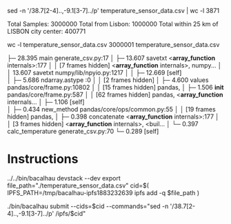 sed -n '/38.7[2-4]..,-9.1[3-7]../p' temperature_sensor_data.csv  | wc -l
3871

Total Samples: 3000000
Total from Lisbon: 1000000
Total within 25 km of LISBON city center: 400771

wc -l temperature_sensor_data.csv 
3000001 temperature_sensor_data.csv

├─ 28.395 main  generate_csv.py:17
│  ├─ 13.607 savetxt  <__array_function__ internals>:177
│  │     [7 frames hidden]  <__array_function__ internals>, numpy...
│  │        13.607 savetxt  numpy/lib/npyio.py:1217
│  │        ├─ 12.669 [self]  
│  ├─ 5.686 ndarray.astype  <built-in>:0
│  │     [2 frames hidden]  <built-in>
│  ├─ 4.600 values  pandas/core/frame.py:10802
│  │     [15 frames hidden]  pandas, <built-in>
│  ├─ 1.506 __init__  pandas/core/frame.py:587
│  │     [62 frames hidden]  pandas, <__array_function__ internals...
│  ├─ 1.106 [self]  
│  ├─ 0.434 new_method  pandas/core/ops/common.py:55
│  │     [19 frames hidden]  pandas, <built-in>
│  ├─ 0.398 concatenate  <__array_function__ internals>:177
│  │     [3 frames hidden]  <__array_function__ internals>, <buil...
│  └─ 0.397 calc_temperature  generate_csv.py:70
└─ 0.289 [self]

# Instructions
../../bin/bacalhau devstack --dev
export file_path="./temperature_sensor_data.csv"
cid=$( IPFS_PATH=/tmp/bacalhau-ipfs1883232639 ipfs add -q $file_path )

./bin/bacalhau submit --cids=$cid --commands="sed -n '/38.7[2-4]..,-9.1[3-7]../p' /ipfs/$cid"